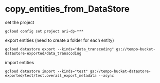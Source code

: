 # copy_entities_from_DataStore
set the project
```
gcloud config set project ari-dp-***
```
export entities (need to create a folder for each entity)
```
gcloud datastore export --kinds="data_transcoding" gs://tempo-bucket-datastore-exported/data_transcoding
```

import entities
```
gcloud datastore import --kinds="test" gs://tempo-bucket-datastore-exported/test/test.overall_export_metadata --async
```
